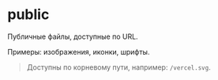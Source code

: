 # public

Публичные файлы, доступные по URL.

Примеры: изображения, иконки, шрифты.

> Доступны по корневому пути, например: `/vercel.svg`.
